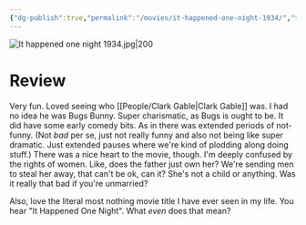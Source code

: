 ```yaml
---
{"dg-publish":true,"permalink":"/movies/it-happened-one-night-1934/","tags":["movies"],"created":"2024-05-24","updated":"2025-03-13"}
---
```



![It happened one night 1934.jpg|200](/img/user/_sys/Attachments/It%20happened%20one%20night%201934.jpg)

# Review

Very fun. Loved seeing who [[People/Clark Gable\|Clark Gable]] was. I had no idea he was Bugs Bunny. Super charismatic, as Bugs is ought to be. It did have some early comedy bits. As in there was extended periods of not-funny. (Not *bad* per se, just not really funny and also not being like super dramatic. Just extended pauses where we're kind of plodding along doing stuff.) There was a nice heart to the movie, though. I'm deeply confused by the rights of women. Like, does the father just own her? We're sending men to steal her away, that can't be ok, can it? She's not a child or anything. Was it really that bad if you're unmarried?

Also, love the literal most nothing movie title I have ever seen in my life. You hear "It Happened One Night". What *even* does that mean?
